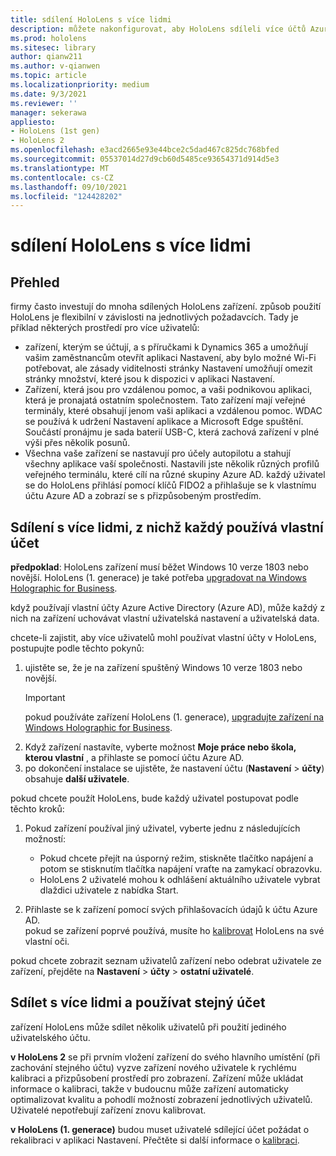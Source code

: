 ```yaml
---
title: sdílení HoloLens s více lidmi
description: můžete nakonfigurovat, aby HoloLens sdíleli více účtů Azure Active Directory, nebo více uživatelů, kteří používají jeden účet.
ms.prod: hololens
ms.sitesec: library
author: qianw211
ms.author: v-qianwen
ms.topic: article
ms.localizationpriority: medium
ms.date: 9/3/2021
ms.reviewer: ''
manager: sekerawa
appliesto:
- HoloLens (1st gen)
- HoloLens 2
ms.openlocfilehash: e3acd2665e93e44bce2c5dad467c825dc768bfed
ms.sourcegitcommit: 05537014d27d9cb60d5485ce93654371d914d5e3
ms.translationtype: MT
ms.contentlocale: cs-CZ
ms.lasthandoff: 09/10/2021
ms.locfileid: "124428202"
---
```

# <a name="share-your-hololens-with-multiple-people"></a>sdílení HoloLens s více lidmi

## <a name="overview"></a>Přehled
firmy často investují do mnoha sdílených HoloLens zařízení. způsob použití HoloLens je flexibilní v závislosti na jednotlivých požadavcích. Tady je příklad některých prostředí pro více uživatelů: 

- zařízení, kterým se účtují, a s příručkami k Dynamics 365 a umožňují vašim zaměstnancům otevřít aplikaci Nastavení, aby bylo možné Wi-Fi potřebovat, ale zásady viditelnosti stránky Nastavení umožňují omezit stránky množství, které jsou k dispozici v aplikaci Nastavení.
- Zařízení, která jsou pro vzdálenou pomoc, a vaši podnikovou aplikaci, která je pronajatá ostatním společnostem. Tato zařízení mají veřejné terminály, které obsahují jenom vaši aplikaci a vzdálenou pomoc. WDAC se používá k udržení Nastavení aplikace a Microsoft Edge spuštění. Součástí pronájmu je sada baterií USB-C, která zachová zařízení v plné výši přes několik posunů.
- Všechna vaše zařízení se nastavují pro účely autopilotu a stahují všechny aplikace vaší společnosti. Nastavili jste několik různých profilů veřejného terminálu, které cílí na různé skupiny Azure AD. každý uživatel se do HoloLens přihlásí pomocí klíčů FIDO2 a přihlašuje se k vlastnímu účtu Azure AD a zobrazí se s přizpůsobeným prostředím.



## <a name="share-with-multiple-people-each-using-their-own-account"></a>Sdílení s více lidmi, z nichž každý používá vlastní účet

**předpoklad**: HoloLens zařízení musí běžet Windows 10 verze 1803 nebo novější.  HoloLens (1. generace) je také potřeba [upgradovat na Windows Holographic for Business](hololens-upgrade-enterprise.md).

když používají vlastní účty Azure Active Directory (Azure AD), může každý z nich na zařízení uchovávat vlastní uživatelská nastavení a uživatelská data.

chcete-li zajistit, aby více uživatelů mohl používat vlastní účty v HoloLens, postupujte podle těchto pokynů:

1. ujistěte se, že je na zařízení spuštěný Windows 10 verze 1803 nebo novější.
   > [!IMPORTANT]
   > pokud používáte zařízení HoloLens (1. generace), [upgradujte zařízení na Windows Holographic for Business](hololens1-upgrade-enterprise.md).
1. Když zařízení nastavíte, vyberte možnost **Moje práce nebo škola, kterou vlastní** , a přihlaste se pomocí účtu Azure AD.
1. po dokončení instalace se ujistěte, že nastavení účtu (**Nastavení**  >  **účty**) obsahuje **další uživatele**.

pokud chcete použít HoloLens, bude každý uživatel postupovat podle těchto kroků:

1. Pokud zařízení používal jiný uživatel, vyberte jednu z následujících možností:
   - Pokud chcete přejít na úsporný režim, stiskněte tlačítko napájení a potom se stisknutím tlačítka napájení vraťte na zamykací obrazovku.
   - HoloLens 2 uživatelé mohou k odhlášení aktuálního uživatele vybrat dlaždici uživatele z nabídka Start.

1. Přihlaste se k zařízení pomocí svých přihlašovacích údajů k účtu Azure AD.  
    pokud se zařízení poprvé používá, musíte ho [kalibrovat](hololens-calibration.md) HoloLens na své vlastní oči.

pokud chcete zobrazit seznam uživatelů zařízení nebo odebrat uživatele ze zařízení, přejděte na **Nastavení**  >  **účty**  >  **ostatní uživatelé**.

## <a name="share-with-multiple-people-all-using-the-same-account"></a>Sdílet s více lidmi a používat stejný účet

zařízení HoloLens může sdílet několik uživatelů při použití jediného uživatelského účtu.

**v HoloLens 2** se při prvním vložení zařízení do svého hlavního umístění (při zachování stejného účtu) vyzve zařízení nového uživatele k rychlému kalibraci a přizpůsobení prostředí pro zobrazení. Zařízení může ukládat informace o kalibraci, takže v budoucnu může zařízení automaticky optimalizovat kvalitu a pohodlí možností zobrazení jednotlivých uživatelů. Uživatelé nepotřebují zařízení znovu kalibrovat.

**v HoloLens (1. generace)** budou muset uživatelé sdílející účet požádat o rekalibraci v aplikaci Nastavení.  Přečtěte si další informace o [kalibraci](hololens-calibration.md).